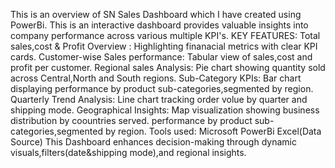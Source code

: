 This is an overview of SN Sales Dashboard which I have created using PowerBi.
This is an interactive dashboard provides valuable insights into company performance across various multiple KPI's.
KEY FEATURES:
Total sales,cost & Profit Overview : Highlighting finanacial metrics with clear KPI cards.
Customer-wise Sales performance: Tabular view of sales,cost and profit per customer.
Regional sales Analysis: Pie chart showing quantity sold across Central,North and South regions.
Sub-Category KPIs: Bar chart displaying performance by product sub-categories,segmented by region.
Quarterly Trend Analysis: Line chart tracking order volue by quarter and shipping mode.
Geographical Insights: Map visualization showing business distribution by coountries served. performance by product sub-categories,segmented by region.
Tools used:
Microsoft PowerBi
Excel(Data Source)
This Dashboard enhances decision-making through dynamic visuals,filters(date&shipping mode),and regional insights.
